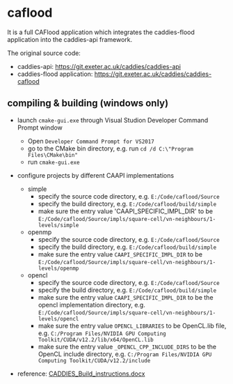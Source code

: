 # caflood

It is a full CAFlood application which integrates the caddies-flood application into the caddies-api framework.

The original source code:

- caddies-api: https://git.exeter.ac.uk/caddies/caddies-api
- caddies-flood application: https://git.exeter.ac.uk/caddies/caddies-caflood

## compiling & building (windows only)

- launch `cmake-gui.exe` through Visual Studion Developer Command Prompt window
  - Open `Developer Command Prompt for VS2017`
  - go to the CMake bin directory, e.g. run `cd /d C:\"Program Files\CMake\bin"`
  - run `cmake-gui.exe`
- configure projects by different CAAPI implementations

  - simple
    - specify the source code directory, e.g. `E:/Code/caflood/Source`
    - specify the build directory, e.g. `E:/Code/caflood/build/simple`
    - make sure the entry value 'CAAPI_SPECIFIC_IMPL_DIR' to be `E:/Code/caflood/Source/impls/square-cell/vn-neighbours/1-levels/simple`
  - openmp
    - specify the source code directory, e.g. `E:/Code/caflood/Source`
    - specify the build directory, e.g. `E:/Code/caflood/build/simple`
    - make sure the entry value `CAAPI_SPECIFIC_IMPL_DIR` to be `E:/Code/caflood/Source/impls/square-cell/vn-neighbours/1-levels/openmp`
  - opencl
    - specify the source code directory, e.g. `E:/Code/caflood/Source`
    - specify the build directory, e.g. `E:/Code/caflood/build/simple`
    - make sure the entry value `CAAPI_SPECIFIC_IMPL_DIR` to be the opencl implementation directory, e.g. `E:/Code/caflood/Source/impls/square-cell/vn-neighbours/1-levels/opencl`
    - make sure the entry value `OPENCL_LIBRARIES` to be OpenCL.lib file, e.g. `C:/Program Files/NVIDIA GPU Computing Toolkit/CUDA/v12.2/lib/x64/OpenCL.lib`
    - make sure the entry value `_OPENCL_CPP_INCLUDE_DIRS` to be the OpenCL include directory, e.g. `C:/Program Files/NVIDIA GPU Computing Toolkit/CUDA/v12.2/include`

- reference: [CADDIES_Build_instructions.docx](https://engineering.exeter.ac.uk/media/universityofexeter/emps/research/cws/downloads/caddies/CADDIES_Build_instructions.docx)
